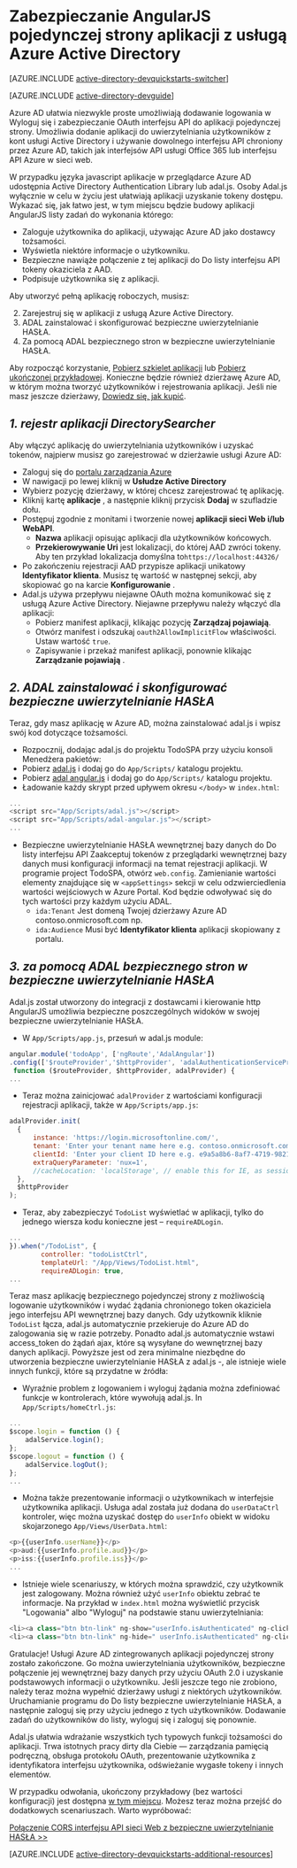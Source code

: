 <properties
    pageTitle="Azure AD AngularJS wprowadzenie | Microsoft Azure"
    description="Sposoby tworzenia aplikacji kąta JS pojedynczej strony, której można zintegrować z usługą Azure Active Directory do zalogowania się i połączeń Azure AD chronionych za pomocą OAuth interfejsów API."
    services="active-directory"
    documentationCenter=""
    authors="dstrockis"
    manager="mbaldwin"
    editor=""/>

<tags
    ms.service="active-directory"
    ms.workload="identity"
    ms.tgt_pltfrm="na"
    ms.devlang="javascript"
    ms.topic="article"
    ms.date="09/16/2016"
    ms.author="dastrock"/>


# <a name="securing-angularjs-single-page-apps-with-azure-ad"></a>Zabezpieczanie AngularJS pojedynczej strony aplikacji z usługą Azure Active Directory

[AZURE.INCLUDE [active-directory-devquickstarts-switcher](../../includes/active-directory-devquickstarts-switcher.md)]

[AZURE.INCLUDE [active-directory-devguide](../../includes/active-directory-devguide.md)]

Azure AD ułatwia niezwykle proste umożliwiają dodawanie logowania w Wyloguj się i zabezpieczanie OAuth interfejsu API do aplikacji pojedynczej strony.  Umożliwia dodanie aplikacji do uwierzytelniania użytkowników z kont usługi Active Directory i używanie dowolnego interfejsu API chroniony przez Azure AD, takich jak interfejsów API usługi Office 365 lub interfejsu API Azure w sieci web.

W przypadku języka javascript aplikacje w przeglądarce Azure AD udostępnia Active Directory Authentication Library lub adal.js.  Osoby Adal.js wyłącznie w celu w życiu jest ułatwiają aplikacji uzyskanie tokeny dostępu.  Wykazać się, jak łatwo jest, w tym miejscu będzie budowy aplikacji AngularJS listy zadań do wykonania którego:

- Zaloguje użytkownika do aplikacji, używając Azure AD jako dostawcy tożsamości.
- Wyświetla niektóre informacje o użytkowniku.
- Bezpieczne nawiąże połączenie z tej aplikacji do Do listy interfejsu API tokeny okaziciela z AAD.
- Podpisuje użytkownika się z aplikacji.

Aby utworzyć pełną aplikację roboczych, musisz:

2. Zarejestruj się w aplikacji z usługą Azure Active Directory.
3. ADAL zainstalować i skonfigurować bezpieczne uwierzytelnianie HASŁA.
5. Za pomocą ADAL bezpiecznego stron w bezpieczne uwierzytelnianie HASŁA.

Aby rozpocząć korzystanie, [Pobierz szkielet aplikacji](https://github.com/AzureADQuickStarts/SinglePageApp-AngularJS-DotNet/archive/skeleton.zip) lub [Pobierz ukończonej przykładowej](https://github.com/AzureADQuickStarts/SinglePageApp-AngularJS-DotNet/archive/complete.zip).  Konieczne będzie również dzierżawę Azure AD, w którym można tworzyć użytkowników i rejestrowania aplikacji.  Jeśli nie masz jeszcze dzierżawy, [Dowiedz się, jak kupić](active-directory-howto-tenant.md).

## <a name="1-register-the-directorysearcher-application"></a>*1. rejestr aplikacji DirectorySearcher*
Aby włączyć aplikację do uwierzytelniania użytkowników i uzyskać tokenów, najpierw musisz go zarejestrować w dzierżawie usługi Azure AD:

-   Zaloguj się do [portalu zarządzania Azure](https://manage.windowsazure.com)
-   W nawigacji po lewej kliknij w **Usłudze Active Directory**
-   Wybierz pozycję dzierżawy, w której chcesz zarejestrować tę aplikację.
-   Kliknij kartę **aplikacje** , a następnie kliknij przycisk **Dodaj** w szufladzie dołu.
-   Postępuj zgodnie z monitami i tworzenie nowej **aplikacji sieci Web i/lub WebAPI**.
    -   **Nazwa** aplikacji opisując aplikacji dla użytkowników końcowych.
    -   **Przekierowywanie Uri** jest lokalizacji, do której AAD zwróci tokeny.  Aby ten przykład lokalizacja domyślna to`https://localhost:44326/`
-   Po zakończeniu rejestracji AAD przypisze aplikacji unikatowy **Identyfikator klienta**.  Musisz tę wartość w następnej sekcji, aby skopiować go na karcie **Konfigurowanie** .
- Adal.js używa przepływu niejawne OAuth można komunikować się z usługą Azure Active Directory.  Niejawne przepływu należy włączyć dla aplikacji:
    - Pobierz manifest aplikacji, klikając pozycję **Zarządzaj pojawiają**.
    - Otwórz manifest i odszukaj `oauth2AllowImplicitFlow` właściwości. Ustaw wartość `true`.
    - Zapisywanie i przekaż manifest aplikacji, ponownie klikając **Zarządzanie pojawiają** .

## <a name="2-install-adal--configure-the-spa"></a>*2. ADAL zainstalować i skonfigurować bezpieczne uwierzytelnianie HASŁA*
Teraz, gdy masz aplikację w Azure AD, można zainstalować adal.js i wpisz swój kod dotyczące tożsamości.

-   Rozpocznij, dodając adal.js do projektu TodoSPA przy użyciu konsoli Menedżera pakietów:
  - Pobierz [adal.js](https://raw.githubusercontent.com/AzureAD/azure-activedirectory-library-for-js/master/lib/adal.js) i dodaj go do `App/Scripts/` katalogu projektu.
  - Pobierz [adal angular.js](https://raw.githubusercontent.com/AzureAD/azure-activedirectory-library-for-js/master/lib/adal-angular.js) i dodaj go do `App/Scripts/` katalogu projektu.
  - Ładowanie każdy skrypt przed upływem okresu `</body>` w `index.html`:

```js
...
<script src="App/Scripts/adal.js"></script>
<script src="App/Scripts/adal-angular.js"></script>
...
```

-   Bezpieczne uwierzytelnianie HASŁA wewnętrznej bazy danych do Do listy interfejsu API Zaakceptuj tokenów z przeglądarki wewnętrznej bazy danych musi konfiguracji informacji na temat rejestracji aplikacji. W programie project TodoSPA, otwórz `web.config`.  Zamienianie wartości elementy znajdujące się w `<appSettings>` sekcji w celu odzwierciedlenia wartości wejściowych w Azure Portal.  Kod będzie odwoływać się do tych wartości przy każdym użyciu ADAL.
    -   `ida:Tenant` Jest domeną Twojej dzierżawy Azure AD contoso.onmicrosoft.com np.
    -   `ida:Audience` Musi być **Identyfikator klienta** aplikacji skopiowany z portalu.

## <a name="3--use-adal-to-secure-pages-in-the-spa"></a>*3. za pomocą ADAL bezpiecznego stron w bezpieczne uwierzytelnianie HASŁA*
Adal.js został utworzony do integracji z dostawcami i kierowanie http AngularJS umożliwia bezpieczne poszczególnych widoków w swojej bezpieczne uwierzytelnianie HASŁA.

- W `App/Scripts/app.js`, przesuń w adal.js module:

```js
angular.module('todoApp', ['ngRoute','AdalAngular'])
.config(['$routeProvider','$httpProvider', 'adalAuthenticationServiceProvider',
 function ($routeProvider, $httpProvider, adalProvider) {
...
```
- Teraz można zainicjować `adalProvider` z wartościami konfiguracji rejestracji aplikacji, także w `App/Scripts/app.js`:

```js
adalProvider.init(
  {
      instance: 'https://login.microsoftonline.com/',
      tenant: 'Enter your tenant name here e.g. contoso.onmicrosoft.com',
      clientId: 'Enter your client ID here e.g. e9a5a8b6-8af7-4719-9821-0deef255f68e',
      extraQueryParameter: 'nux=1',
      //cacheLocation: 'localStorage', // enable this for IE, as sessionStorage does not work for localhost.
  },
  $httpProvider
);
```
- Teraz, aby zabezpieczyć `TodoList` wyświetlać w aplikacji, tylko do jednego wiersza kodu konieczne jest – `requireADLogin`.

```js
...
}).when("/TodoList", {
        controller: "todoListCtrl",
        templateUrl: "/App/Views/TodoList.html",
        requireADLogin: true,
...
```

Teraz masz aplikację bezpiecznego pojedynczej strony z możliwością logowanie użytkowników i wydać żądania chronionego token okaziciela jego interfejsu API wewnętrznej bazy danych.  Gdy użytkownik kliknie `TodoList` łącza, adal.js automatycznie przekieruje do Azure AD do zalogowania się w razie potrzeby.  Ponadto adal.js automatycznie wstawi access_token do żądań ajax, które są wysyłane do wewnętrznej bazy danych aplikacji.  Powyższe jest od zera minimalne niezbędne do utworzenia bezpieczne uwierzytelnianie HASŁA z adal.js -, ale istnieje wiele innych funkcji, które są przydatne w źródła:

- Wyraźnie problem z logowaniem i wyloguj żądania można zdefiniować funkcje w kontrolerach, które wywołują adal.js.  In `App/Scripts/homeCtrl.js`:

```js
...
$scope.login = function () {
    adalService.login();
};
$scope.logout = function () {
    adalService.logOut();
};
...
```
- Można także prezentowanie informacji o użytkownikach w interfejsie użytkownika aplikacji.  Usługa adal została już dodana do `userDataCtrl` kontroler, więc można uzyskać dostęp do `userInfo` obiekt w widoku skojarzonego `App/Views/UserData.html`:

```js
<p>{{userInfo.userName}}</p>
<p>aud:{{userInfo.profile.aud}}</p>
<p>iss:{{userInfo.profile.iss}}</p>
...
```

- Istnieje wiele scenariuszy, w których można sprawdzić, czy użytkownik jest zalogowany.  Można również użyć `userInfo` obiektu zebrać te informacje.  Na przykład w `index.html` można wyświetlić przycisk "Logowania" albo "Wyloguj" na podstawie stanu uwierzytelniania:

```js
<li><a class="btn btn-link" ng-show="userInfo.isAuthenticated" ng-click="logout()">Logout</a></li>
<li><a class="btn btn-link" ng-hide=" userInfo.isAuthenticated" ng-click="login()">Login</a></li>
```

Gratulacje! Usługi Azure AD zintegrowanych aplikacji pojedynczej strony zostało zakończone.  Go można uwierzytelniania użytkowników, bezpieczne połączenie jej wewnętrznej bazy danych przy użyciu OAuth 2.0 i uzyskanie podstawowych informacji o użytkowniku.  Jeśli jeszcze tego nie zrobiono, należy teraz można wypełnić dzierżawy usługi z niektórych użytkowników.  Uruchamianie programu do Do listy bezpieczne uwierzytelnianie HASŁA, a następnie zaloguj się przy użyciu jednego z tych użytkowników.  Dodawanie zadań do użytkowników do listy, wyloguj się i zaloguj się ponownie.

Adal.js ułatwia wdrażanie wszystkich tych typowych funkcji tożsamości do aplikacji.  Trwa istotnych pracy dirty dla Ciebie — zarządzania pamięcią podręczną, obsługa protokołu OAuth, prezentowanie użytkownika z identyfikatora interfejsu użytkownika, odświeżanie wygasłe tokeny i innych elementów.

W przypadku odwołania, ukończony przykładowy (bez wartości konfiguracji) jest dostępna [w tym miejscu](https://github.com/AzureADQuickStarts/SinglePageApp-AngularJS-DotNet/archive/complete.zip).  Możesz teraz można przejść do dodatkowych scenariuszach.  Warto wypróbować:

[Połączenie CORS interfejsu API sieci Web z bezpieczne uwierzytelnianie HASŁA >>](https://github.com/AzureAdSamples/SinglePageApp-WebAPI-AngularJS-DotNet)

[AZURE.INCLUDE [active-directory-devquickstarts-additional-resources](../../includes/active-directory-devquickstarts-additional-resources.md)]

